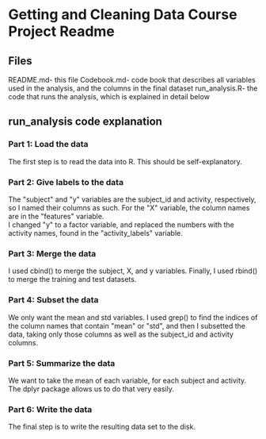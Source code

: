 # Getting and Cleaning Data Course Project Readme

## Files
README.md- this file
Codebook.md- code book that describes all variables used in the analysis, and the columns in the final dataset
run_analysis.R- the code that runs the analysis, which is explained in detail below

## run_analysis code explanation

### Part 1: Load the data

The first step is to read the data into R. This should be self-explanatory. 

### Part 2: Give labels to the data

The "subject" and "y" variables are the subject_id and activity, respectively, so I named their columns as such. For the "X" variable, the column names are in the "features" variable.  
I changed "y" to a factor variable, and replaced the numbers with the activity names, found in the "activity_labels" variable. 

### Part 3: Merge the data

I used cbind() to merge the subject, X, and y variables. Finally, I used rbind() to merge the training and test datasets. 

### Part 4: Subset the data

We only want the mean and std variables. I used grep() to find the indices of the column names that contain "mean" or "std", and then I subsetted the data, taking only those columns as well as the subject_id and activity columns. 

### Part 5: Summarize the data

We want to take the mean of each variable, for each subject and activity. The dplyr package allows us to do that very easily. 

### Part 6: Write the data

The final step is to write the resulting data set to the disk. 
